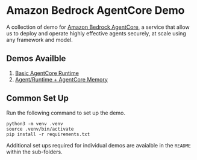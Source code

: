 # Amazon Bedrock AgentCore Demo

A collection of demo for [Amazon Bedrock AgentCore](https://docs.aws.amazon.com/bedrock-agentcore/index.html), a service that allow us to deploy and operate highly effective agents securely, at scale using any framework and model.


## Demos Availble
1. [Basic AgentCore Runtime](/basic_runtime/README.md)
1. [Agent/Runtime + AgentCore  Memory](/memory/README.md)


## Common Set Up

Run the following command to set up the demo.
```
python3 -m venv .venv
source .venv/bin/activate
pip install -r requirements.txt
```

Additional set ups required for individual demos are avaialble in the `README` within the sub-folders.